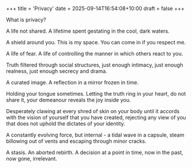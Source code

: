 +++
title = 'Privacy'
date = 2025-09-14T16:54:08+10:00
draft = false
+++

What is privacy?

A life not shared. A lifetime spent gestating in the cool, dark waters.

A shield around you. This is my space. You can come in if you respect me.

A life of fear. A life of controlling the manner in which others react to you. 

Truth filtered through social structures, just enough intimacy, just enough realness, just enough secrecy and drama. 

A curated image. A reflection in a mirror frozen in time.

Holding your tongue sometimes. Letting the truth ring in your heart, do not share it, your demeanour reveals the joy inside you.

Desperately clawing at every shred of skin on your body until it accords with the vision of yourself that you have created, rejecting any view of you that does not uphold the dictates of your identity. 

A constantly evolving force, but internal - a tidal wave in a capsule, steam billowing out of vents and escaping through minor cracks.

A stasis. An aborted rebirth. A decision at a point in time, now in the past, now gone, irrelevant. 
